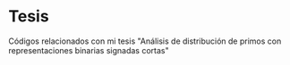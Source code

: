Tesis
=====

Códigos relacionados con mi tesis "Análisis de distribución de primos con representaciones binarias signadas cortas"
